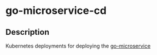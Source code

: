# go-microservice-cd

## Description

Kubernetes deployments for deploying the [go-microservice](https://github.com/polinchw/go-microservice)